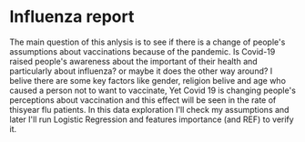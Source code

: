 # Influenza report 
The main question of this anlysis is to see if there is a change of people's assumptions
about vaccinations because of the pandemic. Is Covid-19 raised people's awareness about the important 
of their health and particularly about influenza? or maybe it does the other way around?
I belive there are some key factors like gender, religion belive and age 
who caused a person not to want to vaccinate,
Yet Covid 19 is changing people's perceptions about vaccination and this effect 
will be seen in the rate of thisyear flu patients.
In this data exploration I'll check my assumptions and 
later I'll run Logistic Regression and features importance (and REF) to verify it.
